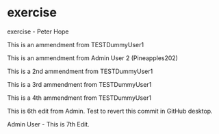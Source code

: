 # exercise
exercise - Peter Hope

This is an ammendment from TESTDummyUser1

This is an ammendment from Admin User 2 (Pineapples202)

This is a 2nd ammendment from TESTDummyUser1

This is a 3rd ammendment from TESTDummyUser1

This is a 4th ammendment from TESTDummyUser1

This is 6th edit from Admin. Test to revert this commit in GitHub desktop.

Admin User - This is 7th Edit.
